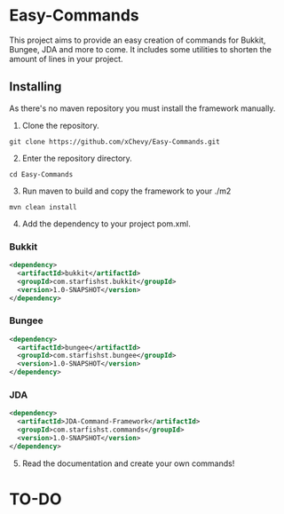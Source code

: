# Easy-Commands
This project aims to provide an easy creation of commands for Bukkit, Bungee, JDA and more to come. It includes some utilities to shorten the amount of lines in your project.

## Installing

As there's no maven repository you must install the framework manually.

1. Clone the repository.

```
git clone https://github.com/xChevy/Easy-Commands.git
```

2. Enter the repository directory.

```
cd Easy-Commands
```

3. Run maven to build and copy the framework to your ./m2

```
mvn clean install
```

4. Add the dependency to your project pom.xml.


### Bukkit

```xml
<dependency>
  <artifactId>bukkit</artifactId>
  <groupId>com.starfishst.bukkit</groupId>
  <version>1.0-SNAPSHOT</version>
</dependency>
```

### Bungee

```xml
<dependency>
  <artifactId>bungee</artifactId>
  <groupId>com.starfishst.bungee</groupId>
  <version>1.0-SNAPSHOT</version>
</dependency>
```

### JDA 

```xml
<dependency>
  <artifactId>JDA-Command-Framework</artifactId>
  <groupId>com.starfishst.commands</groupId>
  <version>1.0-SNAPSHOT</version>
</dependency>
```

5. Read the documentation and create your own commands!

# TO-DO
